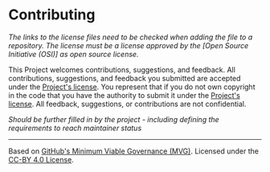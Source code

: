 # Contributing

*The links to the license files need to be checked when adding the file to a repository. The license must be a license approved by the [Open Source Initiative (OSI)] as open source license.*

This Project welcomes contributions, suggestions, and feedback. All contributions, suggestions, and feedback you submitted are accepted under the [Project's license](./LICENSE). You represent that if you do not own copyright in the code that you have the authority to submit it under the [Project's license](./LICENSE). All feedback, suggestions, or contributions are not confidential.

*Should be further filled in by the project - including defining the requirements to reach maintainer status*

---
Based on [GitHub's Minimum Viable Governance (MVG)](https://github.com/github/MVG). Licensed under the [CC-BY 4.0 License](https://creativecommons.org/licenses/by/4.0/).
